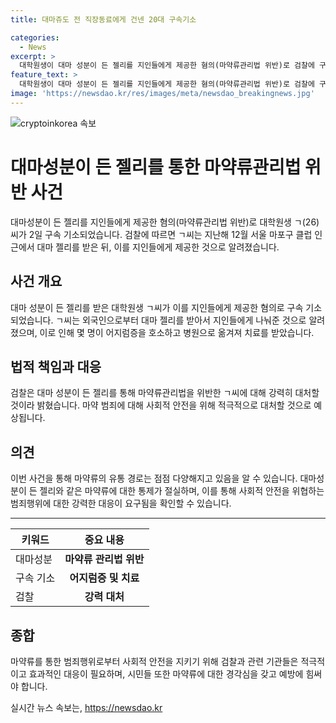 ```yaml
---
title: 대마쥬도 전 직장동료에게 건넨 20대 구속기소

categories:
  - News
excerpt: >
  대학원생이 대마 성분이 든 젤리를 지인들에게 제공한 혐의(마약류관리법 위반)로 검찰에 구속 기소됐다. 지난해 12월 마포구 클럽 인근에서 받은 대마 젤리를 먹거나 지인들에게 건넨 것으로 밝혀졌으며, 이로 인해 어지러움 등의 증세를 호소한 2명은 병원으로 옮겨 치료를 받았다. 검찰은 마약 범죄에 강력히 대처하겠다고 밝혔다.
feature_text: >
  대학원생이 대마 성분이 든 젤리를 지인들에게 제공한 혐의(마약류관리법 위반)로 검찰에 구속 기소됐다. 지난해 12월 마포구 클럽 인근에서 받은 대마 젤리를 먹거나 지인들에게 건넨 것으로 밝혀졌으며, 이로 인해 어지러움 등의 증세를 호소한 2명은 병원으로 옮겨 치료를 받았다. 검찰은 마약 범죄에 강력히 대처하겠다고 밝혔다.
image: 'https://newsdao.kr/res/images/meta/newsdao_breakingnews.jpg'
---
```


<p><img src="https://newsdao.kr/res/images/meta/newsdao_breakingnews.jpg" alt="cryptoinkorea 속보" /></p>

<h1>대마성분이 든 젤리를 통한 마약류관리법 위반 사건</h1>

<p data-ke-size="size16">대마성분이 든 젤리를 지인들에게 제공한 혐의(마약류관리법 위반)로 대학원생 ㄱ(26)씨가 2일 구속 기소되었습니다. 검찰에 따르면 ㄱ씨는 지난해 12월 서울 마포구 클럽 인근에서 대마 젤리를 받은 뒤, 이를 지인들에게 제공한 것으로 알려졌습니다.</p>

<h2>사건 개요</h2>

<p data-ke-size="size16">대마 성분이 든 젤리를 받은 대학원생 ㄱ씨가 이를 지인들에게 제공한 혐의로 구속 기소되었습니다. ㄱ씨는 외국인으로부터 대마 젤리를 받아서 지인들에게 나눠준 것으로 알려졌으며, 이로 인해 몇 명이 어지럼증을 호소하고 병원으로 옮겨져 치료를 받았습니다.</p>

<h2>법적 책임과 대응</h2>

<p data-ke-size="size16">검찰은 대마 성분이 든 젤리를 통해 마약류관리법을 위반한 ㄱ씨에 대해 강력히 대처할 것이라 밝혔습니다. 마약 범죄에 대해 사회적 안전을 위해 적극적으로 대처할 것으로 예상됩니다.</p>

<h2>의견</h2>

<p data-ke-size="size16">이번 사건을 통해 마약류의 유통 경로는 점점 다양해지고 있음을 알 수 있습니다. 대마성분이 든 젤리와 같은 마약류에 대한 통제가 절실하며, 이를 통해 사회적 안전을 위협하는 범죄행위에 대한 강력한 대응이 요구됨을 확인할 수 있습니다.</p>

<hr>

<table>
  <thead>
    <tr>
      <th scope="col">키워드</th>
      <th scope="col">중요 내용</th>
    </tr>
  </thead>
  <tbody>
    <tr>
      <td>대마성분</td>
      <td style="text-align: center; height: 17px;"><b>마약류 관리법 위반</b></td>
    </tr>
    <tr>
      <td>구속 기소</td>
      <td style="text-align: center; height: 17px;"><b>어지럼증 및 치료</b></td>
    </tr>
    <tr>
      <td>검찰</td>
      <td style="text-align: center; height: 17px;"><b>강력 대처</b></td>
    </tr>
  </tbody>
</table>

<h2>종합</h2>

<p data-ke-size="size16">마약류를 통한 범죄행위로부터 사회적 안전을 지키기 위해 검찰과 관련 기관들은 적극적이고 효과적인 대응이 필요하며, 시민들 또한 마약류에 대한 경각심을 갖고 예방에 힘써야 합니다.</p>
실시간 뉴스 속보는, <a href="https://newsdao.kr" rel="dofollow">https://newsdao.kr</a>


